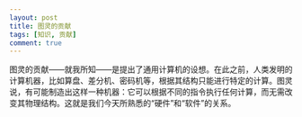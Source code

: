 ```yaml
---
layout: post
title: 图灵的贡献
tags: [知识, 贡献]
comment: true
---
```


图灵的贡献——就我所知——是提出了通用计算机的设想。在此之前，人类发明的计算机器，比如算盘、差分机、密码机等，根据其结构只能进行特定的计算。图灵说，有可能制造出这样一种机器：它可以根据不同的指令执行任何计算，而无需改变其物理结构。这就是我们今天所熟悉的“硬件”和“软件”的关系。
